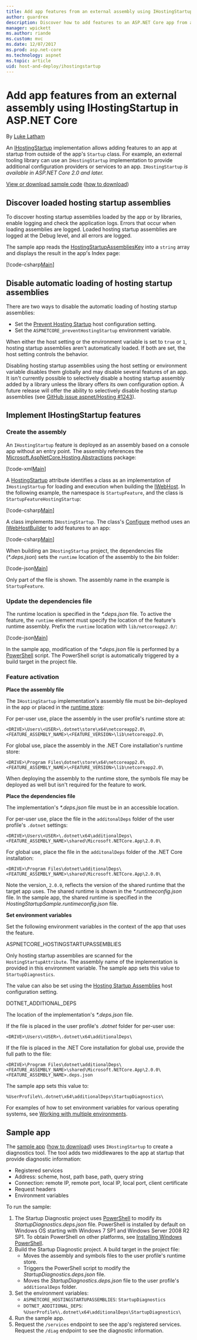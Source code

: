 ```yaml
---
title: Add app features from an external assembly using IHostingStartup in ASP.NET Core
author: guardrex
description: Discover how to add features to an ASP.NET Core app from an external assembly using an IHostingStartup implementation.
manager: wpickett
ms.author: riande
ms.custom: mvc
ms.date: 12/07/2017
ms.prod: asp.net-core
ms.technology: aspnet
ms.topic: article
uid: host-and-deploy/ihostingstartup
---
```

# Add app features from an external assembly using IHostingStartup in ASP.NET Core

By [Luke Latham](https://github.com/guardrex)

An [IHostingStartup](/dotnet/api/microsoft.aspnetcore.hosting.ihostingstartup) implementation allows adding features to an app at startup from outside of the app's `Startup` class. For example, an external tooling library can use an `IHostingStartup` implementation to provide additional configuration providers or services to an app. `IHostingStartup` *is available in ASP.NET Core 2.0 and later.*

[View or download sample code](https://github.com/aspnet/Docs/tree/master/aspnetcore/host-and-deploy/ihostingstartup/sample/) ([how to download](xref:tutorials/index#how-to-download-a-sample))

## Discover loaded hosting startup assemblies

To discover hosting startup assemblies loaded by the app or by libraries, enable logging and check the application logs. Errors that occur when loading assemblies are logged. Loaded hosting startup assemblies are logged at the Debug level, and all errors are logged.

The sample app reads the [HostingStartupAssembliesKey](/dotnet/api/microsoft.aspnetcore.hosting.webhostdefaults.hostingstartupassemblieskey) into a `string` array and displays the result in the app's Index page:

[!code-csharp[Main](ihostingstartup/sample/HostingStartupSample/Pages/Index.cshtml.cs?name=snippet1&highlight=14-16)]

## Disable automatic loading of hosting startup assemblies

There are two ways to disable the automatic loading of hosting startup assemblies:

* Set the [Prevent Hosting Startup](xref:fundamentals/hosting#prevent-hosting-startup) host configuration setting.
* Set the `ASPNETCORE_preventHostingStartup` environment variable.

When either the host setting or the environment variable is set to `true` or `1`, hosting startup assemblies aren't automatically loaded. If both are set, the host setting controls the behavior.

Disabling hosting startup assemblies using the host setting or environment variable disables them globally and may disable several features of an app. It isn't currently possible to selectively disable a hosting startup assembly added by a library unless the library offers its own configuration option. A future release will offer the ability to selectively disable hosting startup assemblies (see [GitHub issue aspnet/Hosting #1243](https://github.com/aspnet/Hosting/pull/1243)).

## Implement IHostingStartup features

### Create the assembly

An `IHostingStartup` feature is deployed as an assembly based on a console app without an entry point. The assembly references the [Microsoft.AspNetCore.Hosting.Abstractions](https://www.nuget.org/packages/Microsoft.AspNetCore.Hosting.Abstractions/) package:

[!code-xml[Main](ihostingstartup/snapshot_sample/StartupFeature.csproj)]

A [HostingStartup](/dotnet/api/microsoft.aspnetcore.hosting.hostingstartupattribute) attribute identifies a class as an implementation of `IHostingStartup` for loading and execution when building the [IWebHost](/dotnet/api/microsoft.aspnetcore.hosting.iwebhost). In the following example, the namespace is `StartupFeature`, and the class is `StartupFeatureHostingStartup`:

[!code-csharp[Main](ihostingstartup/snapshot_sample/StartupFeature.cs?name=snippet1)]

A class implements `IHostingStartup`. The class's [Configure](/dotnet/api/microsoft.aspnetcore.hosting.ihostingstartup.configure) method uses an [IWebHostBuilder](/dotnet/api/microsoft.aspnetcore.hosting.iwebhostbuilder) to add features to an app:

[!code-csharp[Main](ihostingstartup/snapshot_sample/StartupFeature.cs?name=snippet2&highlight=3,5)]

When building an `IHostingStartup` project, the dependencies file (*\*.deps.json*) sets the `runtime` location of the assembly to the *bin* folder:

[!code-json[Main](ihostingstartup/snapshot_sample/StartupFeature1.deps.json?range=2-13&highlight=8)]

Only part of the file is shown. The assembly name in the example is `StartupFeature`.

### Update the dependencies file

The runtime location is specified in the *\*.deps.json* file. To active the feature, the `runtime` element must specify the location of the feature's runtime assembly. Prefix the `runtime` location with `lib/netcoreapp2.0/`:

[!code-json[Main](ihostingstartup/snapshot_sample/StartupFeature2.deps.json?range=2-13&highlight=8)]

In the sample app, modification of the *\*.deps.json* file is performed by a [PowerShell](/powershell/scripting/powershell-scripting) script. The PowerShell script is automatically triggered by a build target in the project file.

### Feature activation

**Place the assembly file**

The `IHostingStartup` implementation's assembly file must be *bin*-deployed in the app or placed in the [runtime store](/dotnet/core/deploying/runtime-store):

For per-user use, place the assembly in the user profile's runtime store at:

```
<DRIVE>\Users\<USER>\.dotnet\store\x64\netcoreapp2.0\<FEATURE_ASSEMBLY_NAME>\<FEATURE_VERSION>\lib\netcoreapp2.0\
```

For global use, place the assembly in the .NET Core installation's runtime store:

```
<DRIVE>\Program Files\dotnet\store\x64\netcoreapp2.0\<FEATURE_ASSEMBLY_NAME>\<FEATURE_VERSION>\lib\netcoreapp2.0\
```

When deploying the assembly to the runtime store, the symbols file may be deployed as well but isn't required for the feature to work.

**Place the dependencies file**

The implementation's *\*.deps.json* file must be in an accessible location.

For per-user use, place the file in the `additonalDeps` folder of the user profile's `.dotnet` settings: 

```
<DRIVE>\Users\<USER>\.dotnet\x64\additionalDeps\<FEATURE_ASSEMBLY_NAME>\shared\Microsoft.NETCore.App\2.0.0\
```

For global use, place the file in the `additonalDeps` folder of the .NET Core installation:

```
<DRIVE>\Program Files\dotnet\additionalDeps\<FEATURE_ASSEMBLY_NAME>\shared\Microsoft.NETCore.App\2.0.0\
```

Note the version, `2.0.0`, reflects the version of the shared runtime that the target app uses. The shared runtime is shown in the *\*.runtimeconfig.json* file. In the sample app, the shared runtime is specified in the *HostingStartupSample.runtimeconfig.json* file.

**Set environment variables**

Set the following environment variables in the context of the app that uses the feature.

ASPNETCORE\_HOSTINGSTARTUPASSEMBLIES

Only hosting startup assemblies are scanned for the `HostingStartupAttribute`. The assembly name of the implementation is provided in this environment variable. The sample app sets this value to `StartupDiagnostics`.

The value can also be set using the [Hosting Startup Assemblies](xref:fundamentals/hosting#hosting-startup-assemblies) host configuration setting.

DOTNET\_ADDITIONAL\_DEPS

The location of the implementation's *\*.deps.json* file.

If the file is placed in the user profile's *.dotnet* folder for per-user use:

```
<DRIVE>\Users\<USER>\.dotnet\x64\additionalDeps\
```

If the file is placed in the .NET Core installation for global use, provide the full path to the file:

```
<DRIVE>\Program Files\dotnet\additionalDeps\<FEATURE_ASSEMBLY_NAME>\shared\Microsoft.NETCore.App\2.0.0\<FEATURE_ASSEMBLY_NAME>.deps.json
```

The sample app sets this value to:

```
%UserProfile%\.dotnet\x64\additionalDeps\StartupDiagnostics\
```

For examples of how to set environment variables for various operating systems, see [Working with multiple environments](xref:fundamentals/environments).

## Sample app

The [sample app](https://github.com/aspnet/Docs/tree/master/aspnetcore/host-and-deploy/ihostingstartup/sample/) ([how to download](xref:tutorials/index#how-to-download-a-sample)) uses `IHostingStartup` to create a diagnostics tool. The tool adds two middlewares to the app at startup that provide diagnostic information:

* Registered services
* Address: scheme, host, path base, path, query string
* Connection: remote IP, remote port, local IP, local port, client certificate
* Request headers
* Environment variables

To run the sample:

1. The Startup Diagnostic project uses [PowerShell](/powershell/scripting/powershell-scripting) to modify its *StartupDiagnostics.deps.json* file. PowerShell is installed by default on Windows OS starting with Windows 7 SP1 and Windows Server 2008 R2 SP1. To obtain PowerShell on other platforms, see [Installing Windows PowerShell](/powershell/scripting/setup/installing-windows-powershell).
2. Build the Startup Diagnostic project. A build target in the project file:
   * Moves the assembly and symbols files to the user profile's runtime store.
   * Triggers the PowerShell script to modify the *StartupDiagnostics.deps.json* file.
   * Moves the *StartupDiagnostics.deps.json* file to the user profile's `additionalDeps` folder.
3. Set the environment variables:
    * `ASPNETCORE_HOSTINGSTARTUPASSEMBLIES`: `StartupDiagnostics`
    * `DOTNET_ADDITIONAL_DEPS`: `%UserProfile%\.dotnet\x64\additionalDeps\StartupDiagnostics\`
4. Run the sample app.
5. Request the `/services` endpoint to see the app's registered services. Request the `/diag` endpoint to see the diagnostic information.
